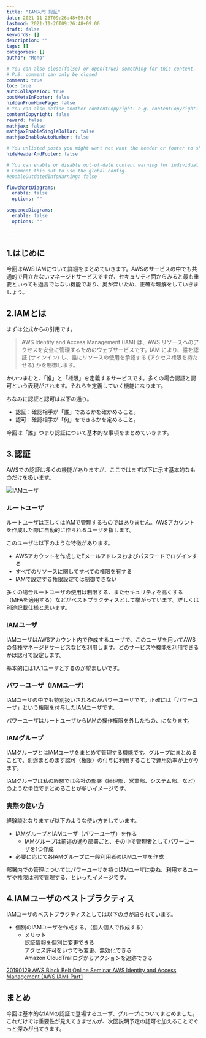 ```yaml
---
title: "IAM入門 認証"
date: 2021-11-26T09:26:48+09:00
lastmod: 2021-11-26T09:26:48+09:00
draft: false
keywords: []
description: ""
tags: []
categories: []
author: "Mono"

# You can also close(false) or open(true) something for this content.
# P.S. comment can only be closed
comment: true
toc: true
autoCollapseToc: true
postMetaInFooter: false
hiddenFromHomePage: false
# You can also define another contentCopyright. e.g. contentCopyright: "This is another copyright."
contentCopyright: false
reward: false
mathjax: false
mathjaxEnableSingleDollar: false
mathjaxEnableAutoNumber: false

# You unlisted posts you might want not want the header or footer to show
hideHeaderAndFooter: false

# You can enable or disable out-of-date content warning for individual post.
# Comment this out to use the global config.
#enableOutdatedInfoWarning: false

flowchartDiagrams:
  enable: false
  options: ""

sequenceDiagrams: 
  enable: false
  options: ""

---
```


<!--more-->
## 1.はじめに
今回はAWS IAMについて詳細をまとめていきます。AWSのサービスの中でも共通的で目立たないマネージドサービスですが、セキュリティ面からみると最も重要といっても過言ではない機能であり、奥が深いため、正確な理解をしていきましょう。

## 2.IAMとは
まずは公式からの引用です。
>AWS Identity and Access Management (IAM) は、AWS リソースへのアクセスを安全に管理するためのウェブサービスです。IAM により、誰を認証 (サインイン) し、誰にリソースの使用を承認する (アクセス権限を持たせる) かを制御します。

かいつまむと、「誰」と「権限」を定義するサービスです。多くの場合認証と認可という表現がされます。それらを定義していく機能になります。

ちなみに認証と認可は以下の通り。
- 認証：確認相手が「誰」であるかを確かめること。
- 認可：確認相手が「何」をできるかを定めること。

今回は「誰」つまり認証について基本的な事項をまとめていきます。

## 3.認証
AWSでの認証は多くの機能がありますが、ここではまず以下に示す基本的なものだけを扱います。

![IAMユーザ](/img/iam/iam-01.jpg "IAMユーザの基本")

### ルートユーザ
ルートユーザは正しくはIAMで管理するものではありません。AWSアカウントを作成した際に自動的に作られるユーザを指します。

このユーザは以下のような特徴があります。
- AWSアカウントを作成したEメールアドレスおよびパスワードでログインする
- すべてのリソースに関してすべての権限を有する
- IAMで設定する権限設定では制御できない

多くの場合ルートユーザの使用は制限する、またセキュリティを高くする（MFAを適用する）などがベストプラクティスとして挙がっています。詳しくは別途記載仕様と思います。

### IAMユーザ
IAMユーザはAWSアカウント内で作成するユーザで、このユーザを用いてAWSの各種マネージドサービスなどを利用します。どのサービスや機能を利用できるかは認可で設定します。

基本的には1人1ユーザとするのが望ましいです。

### パワーユーザ（IAMユーザ）
IAMユーザの中でも特別扱いされるのがパワーユーザです。正確には「パワーユーザ」という権限を付与したIAMユーザです。

パワーユーザはルートユーザからIAMの操作権限を外したもの、になります。

### IAMグループ
IAMグループとはIAMユーザをまとめて管理する機能です。グループにまとめることで、別途まとめます認可（権限）の付与に利用することで運用効率が上がります。

IAMグループは私の経験では会社の部署（経理部、営業部、システム部、など）のような単位でまとめることが多いイメージです。

### 実際の使い方
経験談となりますが以下のような使い方をしています。

- IAMグループとIAMユーザ（パワーユーザ）を作る
  - IAMグループは前述の通り部署ごと、その中で管理者としてパワーユーザを1つ作成
- 必要に応じて各IAMグループに一般利用者のIAMユーザを作成

部署内での管理についてはパワーユーザを持つIAMユーザに委ね、利用するユーザや権限は別で管理する、といったイメージです。

## 4.IAMユーザのベストプラクティス
IAMユーザのベストプラクティスとしては以下の点が語られています。
- 個別のIAMユーザを作成する。（個人個人で作成する）
  - メリット  
 認証情報を個別に変更できる  
 アクセス許可をいつでも変更、無効化できる  
 Amazon CloudTrailログからアクションを追跡できる
 
[20190129 AWS Black Belt Online Seminar AWS Identity and Access Management (AWS IAM) Part1](https://www.slideshare.net/AmazonWebServicesJapan/20190129-aws-black-belt-online-seminar-aws-identity-and-access-management-iam-part1)
## まとめ
今回は基本的なIAMの認証で登場するユーザ、グループについてまとめました。これだけでは重要性が見えてきませんが、次回説明予定の認可を加えることでぐっと深みが出てきます。

